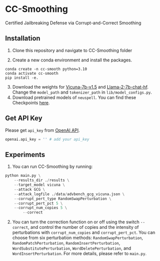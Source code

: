 # CC-Smoothing

Certified Jailbreaking Defense via Corrupt-and-Correct Smoothing



## Installation

1. Clone this repository and navigate to CC-Smoothing folder

2. Create a new conda environment and install the packages.

```
conda create -n cc-smooth python=3.10
conda activate cc-smooth
pip install -e.
```

3. Download the weights for [Vicuna-7b-v1.5](https://huggingface.co/lmsys/vicuna-7b-v1.5/tree/main) and [Llama-2-7b-chat-hf](https://huggingface.co/meta-llama/Llama-2-7b-chat-hf/tree/main). Change the ```model_path``` and ```tokenizer_path``` in ```lib/model_configs.py```.
4. Download pretrained models of `neuspell`. You can find these Checkpoints [here](https://drive.google.com/drive/folders/1jgNpYe4TVSF4mMBVtFh4QfB2GovNPdh7). 



## Get API Key

Please get ```api_key``` from [OpenAI API](https://platform.openai.com/docs/overview).

```python
openai.api_key = '' # add your api_key
```



## Experiments

1. You can run CC-Smoothing by running:


```python
python main.py \
    --results_dir ./results \
    --target_model vicuna \
    --attack GCG \
    --attack_logfile ./data/advbench_gcg_vicuna.json \
    --corrupt_pert_type RandomSwapPerturbation \
    --corrupt_pert_pct 5 \
    --corrupt_num_copies 5 \
		--correct
```

2. You can turn the correction function on or off using the switch `--correct`, and control the number of copies and the intensity of perturbations with `corrupt_num_copies` and `corrupt_pert_pct`. You can choose from six perturbation methods: `RandomSwapPerturbation`, `RandomPatchPerturbation`, `RandomInsertPerturbation`, `WordSubstitutePerturbation`, `WordDeletePerturbation`, and `WordInsertPerturbation`. For more details, please refer to `main.py`.

